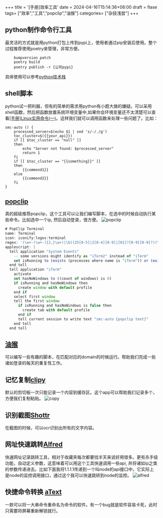 +++
title = '[手册]效率工具'
date = 2024-04-16T15:14:36+08:00
draft = flase
tags= ["效率","工具","popclip","油猴"]
categories= ["杂技浅尝"]
+++
## python制作命令行工具
最灵活的方式就是用python打包上传到pypi上，使用者通过pip安装后使用。整个过程推荐使用poetry来管理，非常方便。  
```shell
	bumpversion patch
	poetry build
	poetry publish -r {公司pypi}
```
具体使用可以参考[python技术栈](https://mentalflowing.com/posts/pythonstack/)

## shell脚本
python试一把利器，但有的简单的需求用python有小题大做的嫌疑。可以采用shell函数，然后把函数放置系统环境变量中,如果你会环境变量还不太清楚可以查看[[手册]Linux实用命令(一)](https://mentalflowing.com/posts/linuxcommond/)。这样我们就可以调用函数来处理一些问题了。比如：
```shell
smc-auto () {
	processed_server=$(echo $1 | sed 's/-/./g')
	toc_cluster=$({{your_api}})
	if [[ $toc_cluster == "null" ]]
	then
		echo "Server not found: $processed_server"
		return 1
	fi
	if [[ $toc_cluster == "{{something}}" ]]
	then
		{{commond1}}
	else
		{{commond2}}
	fi
}
```

## [popclip](https://www.popclip.app/)
真的超级推荐popclip，这个工具可以让我们编写脚本，在选中的时候自动执行某些命令。比如选中一个ip, 然后自动登录，很方便。
![popclip](https://cdn.jsdelivr.net/gh/liuzehao/PictureManager/lib/popclip.png)
```javascript
# PopClip Terminal
name: Terminal
icon: iconify:logos:terminal
regex: '(\w+-(\w+-){2,}\w+)|\b((25[0-5]|2[0-4][0-9]|[01]?[0-9][0-9]?)(\.|$)){4}\b'
applescript: |
  tell application "System Events"
    -- some versions might identify as "iTerm2" instead of "iTerm"
    set isRunning to (exists (processes where name is "iTerm")) or (exists (processes where name is "iTerm2"))
  end tell
  tell application "iTerm"
    activate
    set hasNoWindows to ((count of windows) is 0)
    if isRunning and hasNoWindows then
      create window with default profile
    end if
    select first window
    tell the first window
      if isRunning and hasNoWindows is false then
        create tab with default profile
      end if
      tell current session to write text "smc-auto {popclip text}"
    end tell
  end tell
```
## [油猴](https://chrome.google.com/webstore/detail/tampermonkey/dhdgffkkebhmkfjojejmpbldmpobfkfo)
可以编写一些有趣的脚本，在匹配对应的domain的时候运行。帮助我们完成一些诸如登录的每天的重复性工作。

## 记忆复制[clipy](https://github.com/Clipy/Clipy)
默认的剪切板一次只能记录一个内容到缓存区。这个app可以帮助我们记录多个，方便我们复制粘贴。
![copy](https://cdn.jsdelivr.net/gh/liuzehao/PictureManager/lib/copy.png)

## 识别截图[Shottr](https://shottr.cc/)
在截图的时候，可以ocr识别出所有的文字内容。

## 网址快速跳转[Alfred](https://www.alfredapp.com/)
快速网址记录跳转工具，相对于收藏夹每次都要找半天来说好用很多。更有杀手级功能，自动定义参数，这意味着可以用这个工具快速调用一些api, 并将诸如ip之类的参数传递进去。比如下面我将1.1.1.1传递到一个叫node的api接口中，它实际上是node的监控调用接口，通过这个我可以快速跳转到node的监控。
![alfred](https://cdn.jsdelivr.net/gh/liuzehao/PictureManager/lib/alfred.png)

## 快捷命令转换 [aText](https://www.trankynam.com/atext/)
一款可以将一大串命令重命名为命令的软件。有一个bug就是软件容易卡死，此时只需要将屏幕重新解锁就行。
